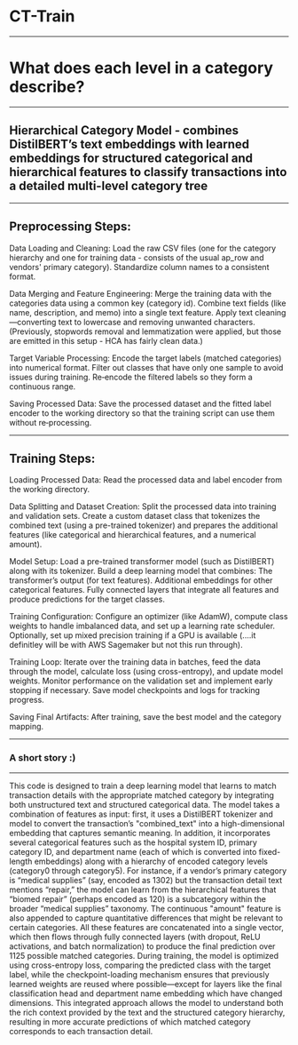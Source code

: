 # CT-Train
------------------------------------------------
# What does each level in a category describe?
------------------------------------------------

## Hierarchical Category Model - combines DistilBERT’s text embeddings with learned embeddings for structured categorical and hierarchical features to classify transactions into a detailed multi-level category tree

------------------------------------------------
Preprocessing Steps:
------------------------------------------------

Data Loading and Cleaning:
Load the raw CSV files (one for the category hierarchy and one for training data - consists of the usual ap_row and vendors' primary category).
Standardize column names to a consistent format.

Data Merging and Feature Engineering:
Merge the training data with the categories data using a common key (category id).
Combine text fields (like name, description, and memo) into a single text feature.
Apply text cleaning—converting text to lowercase and removing unwanted characters. (Previously, stopwords removal and lemmatization were applied, but those are emitted in this setup - HCA has fairly clean data.)

Target Variable Processing:
Encode the target labels (matched categories) into numerical format.
Filter out classes that have only one sample to avoid issues during training.
Re‑encode the filtered labels so they form a continuous range.

Saving Processed Data:
Save the processed dataset and the fitted label encoder to the working directory so that the training script can use them without re‑processing.

------------------------------------------------
Training Steps:
------------------------------------------------

Loading Processed Data:
Read the processed data and label encoder from the working directory.

Data Splitting and Dataset Creation:
Split the processed data into training and validation sets.
Create a custom dataset class that tokenizes the combined text (using a pre-trained tokenizer) and prepares the additional features (like categorical and hierarchical features, and a numerical amount).

Model Setup:
Load a pre-trained transformer model (such as DistilBERT) along with its tokenizer.
Build a deep learning model that combines:
The transformer’s output (for text features).
Additional embeddings for other categorical features.
Fully connected layers that integrate all features and produce predictions for the target classes.

Training Configuration:
Configure an optimizer (like AdamW), compute class weights to handle imbalanced data, and set up a learning rate scheduler.
Optionally, set up mixed precision training if a GPU is available (....it definitley will be with AWS Sagemaker but not this run through).

Training Loop:
Iterate over the training data in batches, feed the data through the model, calculate loss (using cross-entropy), and update model weights.
Monitor performance on the validation set and implement early stopping if necessary.
Save model checkpoints and logs for tracking progress.

Saving Final Artifacts:
After training, save the best model and the category mapping.

------------------------------------------------
### A short story :)
------------------------------------------------

This code is designed to train a deep learning model that learns to match transaction details with the appropriate matched category by integrating both unstructured text and structured categorical data. The model takes a combination of features as input: first, it uses a DistilBERT tokenizer and model to convert the transaction’s "combined_text" into a high-dimensional embedding that captures semantic meaning. In addition, it incorporates several categorical features such as the hospital system ID, primary category ID, and department name (each of which is converted into fixed-length embeddings) along with a hierarchy of encoded category levels (category0 through category5). For instance, if a vendor’s primary category is “medical supplies” (say, encoded as 1302) but the transaction detail text mentions “repair,” the model can learn from the hierarchical features that “biomed repair” (perhaps encoded as 120) is a subcategory within the broader “medical supplies” taxonomy. The continuous "amount" feature is also appended to capture quantitative differences that might be relevant to certain categories. All these features are concatenated into a single vector, which then flows through fully connected layers (with dropout, ReLU activations, and batch normalization) to produce the final prediction over 1125 possible matched categories. During training, the model is optimized using cross-entropy loss, comparing the predicted class with the target label, while the checkpoint-loading mechanism ensures that previously learned weights are reused where possible—except for layers like the final classification head and department name embedding which have changed dimensions. This integrated approach allows the model to understand both the rich context provided by the text and the structured category hierarchy, resulting in more accurate predictions of which matched category corresponds to each transaction detail.

